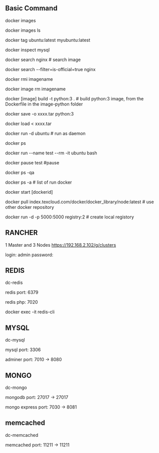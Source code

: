 ## Basic Command

docker images

docker images ls

docker tag ubuntu:latest myubuntu:latest

docker inspect mysql

docker search nginx # search image

docker search --filter=is-official=true nginx

docker rmi imagename

docker image rm imagename


docker [image] build -t python:3 . # build python:3 image, from the Dockerfile in the image-python folder

docker save -o xxxx.tar python:3

docker load < xxxx.tar


docker run -d ubuntu # run as daemon

docker ps

docker run --name test --rm -it ubuntu bash

docker pause test #pause


docker ps -qa

docker ps -a # list of run docker


docker start [dockerid]

docker pull index.texcloud.com/docker/docker_library/node:latest # use other docker repository

docker run -d -p 5000:5000 registry:2  # create local registory




## RANCHER
1 Master and 3 Nodes
https://192.168.2.102/g/clusters

login: admin
password: 

## REDIS
dc-redis

redis port: 6379

redis php: 7020

docker exec -it <docker-id> redis-cli


## MYSQL
dc-mysql

mysql port: 3306

adminer port: 7010 -> 8080


## MONGO
dc-mongo

mongodb port: 27017 -> 27017

mongo express port: 7030 -> 8081


## memcached
dc-memcached

memcached port: 11211 -> 11211
